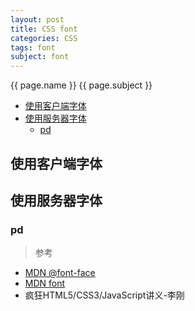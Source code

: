 ```yaml
---
layout: post
title: CSS font
categories: CSS
tags: font
subject: font
---
```


{{ page.name }}
{{ page.subject }}

- [使用客户端字体](#使用客户端字体)
- [使用服务器字体](#使用服务器字体)
  - [pd](#pd)

## 使用客户端字体
## 使用服务器字体
### pd


> 参考
- [MDN @font-face](https://developer.mozilla.org/zh-CN/docs/Web/CSS/@font-face)
- [MDN font](https://developer.mozilla.org/zh-CN/docs/Web/CSS/font)
- 疯狂HTML5/CSS3/JavaScript讲义-李刚